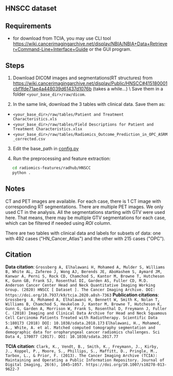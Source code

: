 ## HNSCC dataset

## Requirements

- for download from TCIA, you may use CLI tool https://wiki.cancerimagingarchive.net/display/NBIA/NBIA+Data+Retriever+Command-Line+Interface+Guide or the GUI program.

## Steps

1. Download DICOM images and segmentations(RT structures) from https://wiki.cancerimagingarchive.net/display/Public/HNSCC#415180001cbf1fde71ae4a448039d61437d1076b (takes a while...) \\
   Save them in a folder `<your_base_dir>/raw/dicom`.

2. In the same link, download the 3 tables with clinical data. Save them as:
- `<your_base_dir>/raw/tables/Patient and Treatment Characteristics.xls`
- `<your_base_dir>/raw/tables/Field Descriptions for Patient and Treatment Characteristics.xlsx`
- `<your_base_dir>/raw/tables/Radiomics_Outcome_Prediction_in_OPC_ASRM_corrected.csv`

3. Edit the base_path in [config.py](config.py)

4. Run the preprocessing and feature extraction:

```bash
   cd radiomics-features/radhub/HNSCC
   python .
```

## Notes
CT and PET images are available. For each case, there is 1 CT image with corresponding RT segmentations. There are multiple PET images. We only used CT in the analysis.
All the segmentations starting with GTV were used here. That means, there may be multiple GTV segmentations for each case, which can be filtered if needed using *ROI* column.

There are two tables with clinical data and labels for subsets of data: one with 492 cases ("HN_Cancer_Atlas") and the other with 215 cases ("OPC").

## Citation

**Data citation**:
`Grossberg A, Elhalawani H, Mohamed A, Mulder S, Williams B, White AL, Zafereo J, Wong AJ, Berends JE, AboHashem S, Aymard JM, Kanwar A, Perni S, Rock CD, Chamchod S, Kantor M, Browne T, Hutcheson K, Gunn GB, Frank SJ, Rosenthal DI, Garden AS, Fuller CD, M.D. Anderson Cancer Center Head and Neck Quantitative Imaging Working Group. (2020) HNSCC [ Dataset ]. The Cancer Imaging Archive. DOI: https://doi.org/10.7937/k9/tcia.2020.a8sh-7363`
**Publication citations**:
`Grossberg  A, Mohamed A, Elhalawani H, Bennett W, Smith K, Nolan T,  Williams B, Chamchod S, Heukelom J, Kantor M, Browne T, Hutcheson K, Gunn G, Garden A, Morrison W, Frank S, Rosenthal D, Freymann J, Fuller C. (2018) Imaging and Clinical Data Archive for Head and Neck Squamous Cell Carcinoma Patients Treated with Radiotherapy. Scientific Data 5:180173 (2018) DOI: 10.1038/sdata.2018.173`
`Elhalawani, H., Mohamed, A., White, A. et al. Matched computed tomography segmentation and demographic data for oropharyngeal cancer radiomics challenges. Sci Data 4, 170077 (2017). DOI: 10.1038/sdata.2017.77`

**TCIA citation**:
`Clark, K., Vendt, B., Smith, K., Freymann, J., Kirby, J., Koppel, P., Moore, S., Phillips, S., Maffitt, D., Pringle, M., Tarbox, L., & Prior, F. (2013). The Cancer Imaging Archive (TCIA): Maintaining and Operating a Public Information Repository. Journal of Digital Imaging, 26(6), 1045–1057. https://doi.org/10.1007/s10278-013-9622-7`
